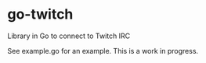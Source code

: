 # go-twitch

Library in Go to connect to Twitch IRC

See example.go for an example. This is a work in progress.